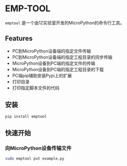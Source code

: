 # EMP-TOOL
`emptool` 是一个由1Z实验室开发的MicroPython的命令行工具。

## Features
- PC到MicroPython设备端的指定文件传输
- PC到MicroPython设备端的指定工程目录的同步传输
- MicroPython设备到PC端的指定文件的传输
- MicroPython设备到PC端的指定工程目录的下载
- PC端pip辅助安装Pypi上的扩展
- 打印目录
- 打印指定脚本文件的代码


## 安装
```bash
pip install emptool
```

## 快速开始

### 向MicroPython设备传输文件
```bash
sudo emptool put example.py 

